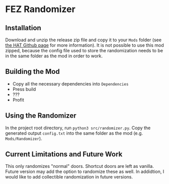 # FEZ Randomizer

## Installation

Download and unzip the release zip file and copy it to your `Mods` folder (see
[the HAT Github page](https://github.com/Krzyhau/HAT) for more information). It is not possible to use this mod zipped,
because the config file used to store the randomization needs to be in the same folder as the mod in order to work.

## Building the Mod

- Copy all the necessary dependencies into `Dependencies`
- Press build
- ???
- Profit

## Using the Randomizer

In the project root directory, run `python3 src/randomizer.py`. Copy the generated output `config.txt` into the same
folder as the mod (e.g. `Mods/Randomizer`).

## Current Limitations and Future Work

This only randomizes "normal" doors. Shortcut doors are left as vanilla. Future version may add the option to randomize
these as well. In addidtion, I would like to add collectible randomization in future versions.